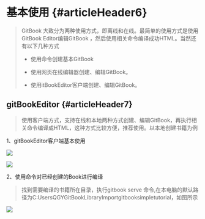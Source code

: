 # 基本使用 {#articleHeader6}

> GitBook 大致分为两种使用方式，即离线和在线。最简单的使用方式是使用GitBook Editor编辑GitBook ，然后使用相关命令编译成功HTML。当然还有以下几种方式
>
> * 使用命令创建基本GitBook
>
> * 使用网页在线编辑器创建、编辑GitBook。
>
> * 使用itBookEditor客户端创建、编辑GitBook。

## gitBookEditor {#articleHeader7}

> 使用客户端方式，支持在线和本地两种方式创建、编辑GitBook，再执行相关命令编译成HTML，这种方式比较方便，推荐使用。以本地创建书籍为例

1、gitBookEditor客户端基本使用

![](https://segmentfault.com/img/bVyKz5)

![](https://segmentfault.com/img/bVyKz9)

2、使用命令对已经创建的Book进行编译

> 找到需要编译的书籍所在目录，执行gitbook serve 命令,在本电脑的默认路径为C:UsersQGYGitBookLibraryImportgitbooksimpletutorial，如图所示

![](https://segmentfault.com/img/bVyKAb)

